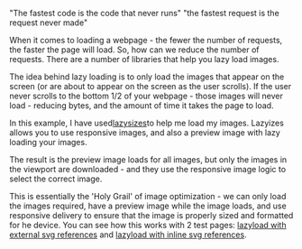 "The fastest code is the code that never runs" "the fastest request is the request never made"

When it comes to loading a webpage - the fewer the number of requests, the faster the page will load. So, how can we reduce the number of requests. There are a number of libraries that help you lazy load images.

The idea behind lazy loading is to only load the images that appear on the screen \(or are about to appear on the screen as the user scrolls\). If the user never scrolls to the bottom 1/2 of your webpage - those images will never load - reducing bytes, and the amount of time it takes the page to load.

In this example, I have used[lazysizes](https://github.com/aFarkas/lazysizes)to help me load my images. Lazyizes allows you to use responsive images, and also a preview image with lazy loading your images.

The result is the preview image loads for all images, but only the images in the viewport are downloaded - and they use the responsive image logic to select the correct image.

This is essentially the 'Holy Grail' of image optimization - we can only load the images required, have a preview image while the image loads, and use responsive delivery to ensure that the image is properly sized and formatted for he device. You can see how this works with 2 test pages: [lazyload with external svg references](https://dougsillars.github.io/lazy/index_lazy.html) and [lazyload with inline svg references](https://dougsillars.github.io/lazy/index_lazy_inline_.html).

# 

  


